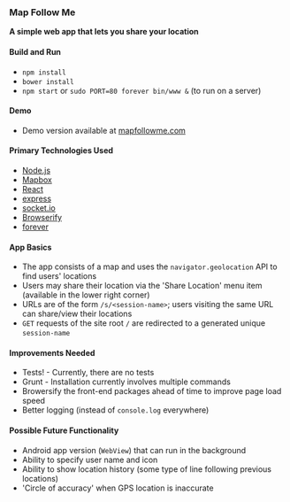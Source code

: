 ### Map Follow Me
**A simple web app that lets you share your location**

#### Build and Run
* `npm install`
* `bower install`
* `npm start` or `sudo PORT=80 forever bin/www &` (to run on a server)

#### Demo
* Demo version available at [mapfollowme.com](http://mapfollowme.com)

#### Primary Technologies Used
* [Node.js](https://nodejs.org/)
* [Mapbox](https://www.mapbox.com/)
* [React](https://facebook.github.io/react/)
* [express](http://expressjs.com/)
* [socket.io](http://socket.io/)
* [Browserify](http://browserify.org/)
* [forever](https://www.npmjs.com/package/forever)

#### App Basics
* The app consists of a map and uses the `navigator.geolocation` API to find users' locations
* Users may share their location via the 'Share Location' menu item (available in the lower right corner)
* URLs are of the form `/s/<session-name>`; users visiting the same URL can share/view their locations
* `GET` requests of the site root `/` are redirected to a generated unique `session-name`

#### Improvements Needed
* Tests! - Currently, there are no tests
* Grunt - Installation currently involves multiple commands
* Browersify the front-end packages ahead of time to improve page load speed
* Better logging (instead of `console.log` everywhere)

#### Possible Future Functionality
* Android app version (`WebView`) that can run in the background
* Ability to specify user name and icon
* Ability to show location history (some type of line following previous locations)
* 'Circle of accuracy' when GPS location is inaccurate